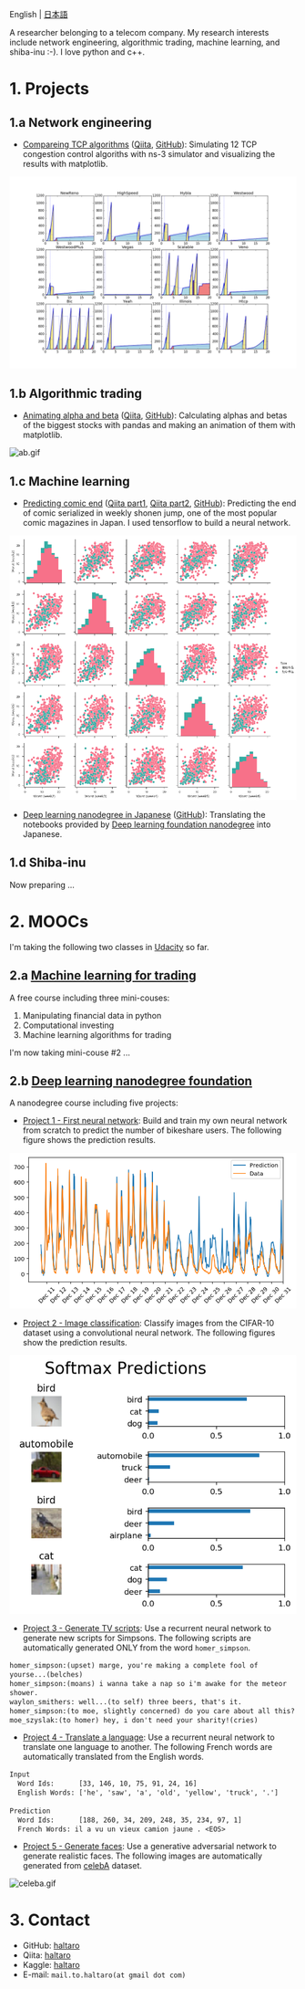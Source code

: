 English | [日本語](https://haltaro.github.io/haltaro)

A researcher belonging to a telecom company. 
My research interests include network engineering, algorithmic trading, machine learning, and shiba-inu :-).
I love python and c++.

# 1. Projects

## 1.a Network engineering

* [Compareing TCP algorithms](https://haltaro.github.io/comparing-tcp-algorithms) ([Qiita](http://qiita.com/haltaro/items/d479538345357f08c595), [GitHub](https://github.com/haltaro/comparing-tcp-algorithms)): Simulating 12 TCP congestion control algoriths with ns-3 simulator and visualizing the results with matplotlib.

![tcp.png](fig/comparing-tcp-algorithms.png)

## 1.b Algorithmic trading

* [Animating alpha and beta](https://haltaro.github.io/animating-alpha-and-beta) ([Qiita](http://qiita.com/haltaro/items/e3e29264079f6b90d6df), [GitHub](https://github.com/haltaro/animating-alpha-and-beta)): Calculating alphas and betas of the biggest stocks with pandas and making an animation of them with matplotlib.

![ab.gif](fig/animating-alpha-and-beta.gif)

## 1.c Machine learning

* [Predicting comic end](https://haltaro.github.io/predicting-comic-end) ([Qiita part1](http://qiita.com/haltaro/items/c54fa1855767f1a1abd5), [Qiita part2](http://qiita.com/haltaro/items/62d49875ed658ac8a93f), [GitHub](https://github.com/haltaro/predicting-comic-end)): Predicting the end of comic serialized in weekly shonen jump, one of the most popular comic magazines in Japan. I used tensorflow to build a neural network.

![comic.png](fig/predicting-comic-end.png)

* [Deep learning nanodegree in Japanese](https://haltaro.github.io/deep-learning-in-japanese) ([GitHub](https://github.com/haltaro/deep-learning-in-japanese)): Translating the notebooks provided by [Deep learning foundation nanodegree](https://www.udacity.com/course/deep-learning-nanodegree-foundation--nd101) into Japanese.


## 1.d Shiba-inu

Now preparing ...

# 2. MOOCs 

I'm taking the following two classes in [Udacity](https://www.udacity.com/) so far. 

## 2.a [Machine learning for trading](https://www.udacity.com/course/machine-learning-for-trading--ud501) 

A free course including three mini-couses:
1. Manipulating financial data in python
2. Computational investing
3. Machine learning algorithms for trading

I'm now taking mini-couse #2 ...

## 2.b [Deep learning nanodegree foundation](https://www.udacity.com/course/deep-learning-nanodegree-foundation--nd101) 

A nanodegree course including five projects:

* [Project 1 - First neural network](https://github.com/haltaro/udacity-deep-learning-project1/blob/master/DLND%20Your%20first%20neural%20network.ipynb): Build and train my own neural network from scratch to predict the number of bikeshare users. The following figure shows the prediction results.

![dlnd1.png](fig/dlnd1.png)

* [Project 2 - Image classification](https://github.com/haltaro/udacity-deep-learning-project2/blob/master/dlnd_image_classification.ipynb): Classify images from the CIFAR-10 dataset using a convolutional neural network. The following figures show the prediction results.

![dlnd2.png](fig/dlnd2.png)

* [Project 3 - Generate TV scripts](https://github.com/haltaro/udacity-deep-learning-project3/blob/master/dlnd_tv_script_generation.ipynb): Use a recurrent neural network to generate new scripts for Simpsons. The following scripts are automatically generated ONLY from the word `homer_simpson`.

```
homer_simpson:(upset) marge, you're making a complete fool of yourse...(belches)
homer_simpson:(moans) i wanna take a nap so i'm awake for the meteor shower.
waylon_smithers: well...(to self) three beers, that's it.
homer_simpson:(to moe, slightly concerned) do you care about all this?
moe_szyslak:(to homer) hey, i don't need your sharity!(cries)
```

* [Project 4 - Translate a language](https://github.com/haltaro/udacity-deep-learning-project4/blob/master/dlnd_language_translation.ipynb): Use a recurrent neural network to translate one language to another. The following French words are automatically translated from the English words.

```
Input
  Word Ids:      [33, 146, 10, 75, 91, 24, 16]
  English Words: ['he', 'saw', 'a', 'old', 'yellow', 'truck', '.']

Prediction
  Word Ids:      [188, 260, 34, 209, 248, 35, 234, 97, 1]
  French Words: il a vu un vieux camion jaune . <EOS>
```


* [Project 5 - Generate faces](https://github.com/haltaro/udacity-deep-learning-project5/blob/master/dlnd_face_generation.ipynb): Use a generative adversarial network to generate realistic faces. The following images are automatically generated from [celebA](http://mmlab.ie.cuhk.edu.hk/projects/CelebA.html) dataset.

![celeba.gif](fig/celeba.gif)


# 3. Contact

* GitHub: [haltaro](https://github.com/haltaro)
* Qiita: [haltaro](http:/qiita.com/haltaro)
* Kaggle: [haltaro](https://www.kaggle.com/haltaro)
* E-mail: `mail.to.haltaro(at gmail dot com)`
